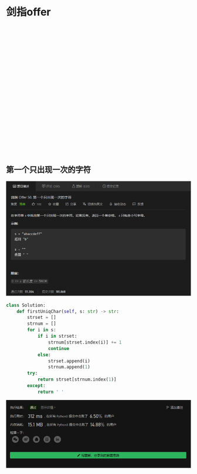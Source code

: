 # 剑指offer

## 

![]()

```python

```

![]()

## 

![]()

```python

```

![]()

## 

![]()

```python

```

![]()

## 

![]()

```python

```

![]()

## 第一个只出现一次的字符

![](./images/050.png)

```python
class Solution:
    def firstUniqChar(self, s: str) -> str:
        strset = []
        strnum = []
        for i in s:
            if i in strset:
                strnum[strset.index(i)] += 1
                continue
            else:
                strset.append(i)
                strnum.append(1)
        try:
            return strset[strnum.index(1)]
        except:
            return ' '
```

![](./images/050_.png)